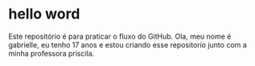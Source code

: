 # hello word
Este repositório é para praticar o fluxo do GitHub.
Ola, meu nome é gabrielle, eu tenho 17 anos e estou criando esse repositorio junto com a minha professora priscila.
